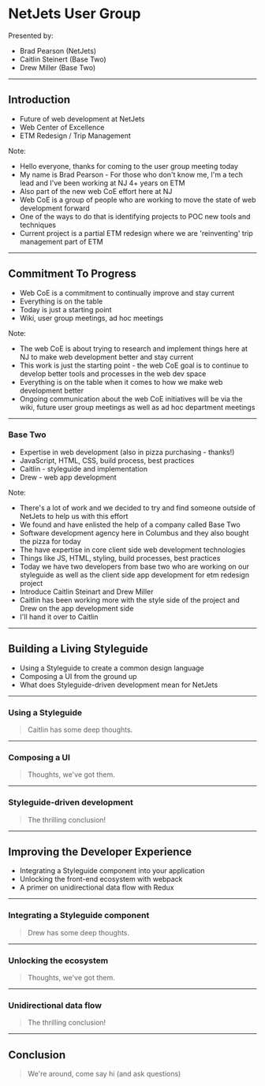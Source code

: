 <!-- .slide: data-background="./images/intro-slide-bg.png" data-background-size="1320px" -->
# NetJets User Group

Presented by:

 * Brad Pearson (NetJets)
 * Caitlin Steinert (Base Two)
 * Drew Miller (Base Two)

---

<!-- .slide: data-background="./images/slide-content-bg.png" data-background-size="1320px" -->
## Introduction

- Future of web development at NetJets
- Web Center of Excellence
- ETM Redesign / Trip Management

Note:
- Hello everyone, thanks for coming to the user group meeting today
- My name is Brad Pearson - For those who don't know me, I'm a tech lead and I've been working at NJ 4+ years on ETM
- Also part of the new web CoE effort here at NJ
- Web CoE is a group of people who are working to move the state of web development forward
- One of the ways to do that is identifying projects to POC new tools and techniques
- Current project is a partial ETM redesign where we are 'reinventing' trip management part of ETM

----

<!-- .slide: data-background="./images/slide-content-bg.png" data-background-size="1320px"-->
## Commitment To Progress

- Web CoE is a commitment to continually improve and stay current
- Everything is on the table
- Today is just a starting point
- Wiki, user group meetings, ad hoc meetings

Note:
- The web CoE is about trying to research and implement things here at NJ to make web development better and stay current
- This work is just the starting point - the web CoE goal is to continue to develop better tools and processes in the web dev space
- Everything is on the table when it comes to how we make web development better
- Ongoing communication about the web CoE initiatives will be via the wiki, future user group meetings as well as ad hoc department meetings

---

<!-- .slide: data-background="./images/slide-content-bg.png" data-background-size="1320px"-->
### Base Two

- Expertise in web development (also in pizza purchasing - thanks!)
- JavaScript, HTML, CSS, build process, best practices
- Caitlin - styleguide and implementation
- Drew - web app development 

Note:
- There's a lot of work and we decided to try and find someone outside of NetJets to help us with this effort
- We found and have enlisted the help of a company called Base Two 
- Software development agency here in Columbus and they also bought the pizza for today
- The have expertise in core client side web development technologies 
- Things like JS, HTML, styling, build processes, best practices 
- Today we have two developers from base two who are working on our styleguide as well as the client side app development for etm redesign project
- Introduce Caitlin Steinart and Drew Miller
- Caitlin has been working more with the style side of the project and Drew on the app development side
- I'll hand it over to Caitlin
---

<!-- .slide: data-background="./images/slide-content-bg.png" data-background-size="1320px"-->
## Building a Living Styleguide

 - Using a Styleguide to create a common design language
 - Composing a UI from the ground up
 - What does Styleguide-driven development mean for NetJets

----

<!-- .slide: data-background="./images/slide-content-bg.png" data-background-size="1320px"-->
### Using a Styleguide

> Caitlin has some deep thoughts.

----

<!-- .slide: data-background="./images/slide-content-bg.png" data-background-size="1320px"-->
### Composing a UI

> Thoughts, we've got them.

----

<!-- .slide: data-background="./images/slide-content-bg.png" data-background-size="1320px"-->
### Styleguide-driven development

> The thrilling conclusion!

---

<!-- .slide: data-background="./images/slide-content-bg.png" data-background-size="1320px"-->
## Improving the Developer Experience

 - Integrating a Styleguide component into your application
 - Unlocking the front-end ecosystem with webpack
 - A primer on unidirectional data flow with Redux

----

<!-- .slide: data-background="./images/slide-content-bg.png" data-background-size="1320px"-->
### Integrating a Styleguide component

> Drew has some deep thoughts.

----

<!-- .slide: data-background="./images/slide-content-bg.png" data-background-size="1320px"-->
### Unlocking the ecosystem

> Thoughts, we've got them.

----

<!-- .slide: data-background="./images/slide-content-bg.png" data-background-size="1320px" -->
### Unidirectional data flow

> The thrilling conclusion!

---

<!-- .slide: data-background="./images/slide-content-bg.png" data-background-size="1320px"-->
## Conclusion

> We're around, come say hi (and ask questions)
